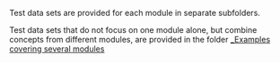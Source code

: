 
Test data sets are provided for each module in separate subfolders.

Test data sets that do not focus on one module alone, but combine concepts from different modules, are provided in the folder [_Examples covering several modules](../Examples/_Examples%20covering%20several%20modules)
